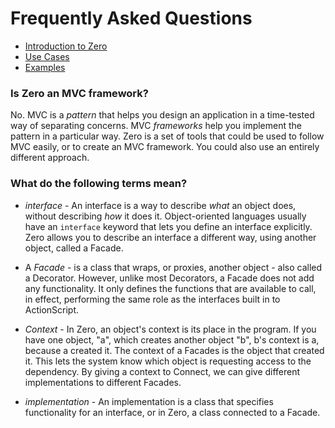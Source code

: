 [intro]: http://github.com/seanhess/zero/tree/master/README.mdown
[usecases]: http://github.com/seanhess/zero/tree/master/doc/UseCases.mdown
[examples]: http://github.com/seanhess/zero/tree/master/doc/Examples.mdown
[faq]: http://github.com/seanhess/zero/tree/master/doc/FAQ.mdown


# Frequently Asked Questions

* [Introduction to Zero][intro]
* [Use Cases][usecases]
* [Examples][examples]

### Is Zero an MVC framework?

No. MVC is a _pattern_ that helps you design an application in a time-tested way of separating concerns. MVC _frameworks_ help you implement the pattern in a particular way. Zero is a set of tools that could be used to follow MVC easily, or to create an MVC framework. You could also use an entirely different approach.

### What do the following terms mean?

* _interface_ - An interface is a way to describe _what_ an object does, without describing _how_ it does it. Object-oriented languages usually have an `interface` keyword that lets you define an interface explicitly. Zero allows you to describe an interface a different way, using another object, called a Facade.

* A _Facade_ - is a class that wraps, or proxies, another object - also called a Decorator. However, unlike most Decorators, a Facade does not add any functionality. It only defines the functions that are available to call, in effect, performing the same role as the interfaces built in to ActionScript.

* _Context_ - In Zero, an object's context is its place in the program. If you have one object, "a", which creates another object "b", b's context is a, because a created it. The context of a Facades is the object that created it. This lets the system know which object is requesting access to the dependency. By giving a context to Connect, we can give different implementations to different Facades.

* _implementation_ - An implementation is a class that specifies functionality for an interface, or in Zero, a class connected to a Facade.
